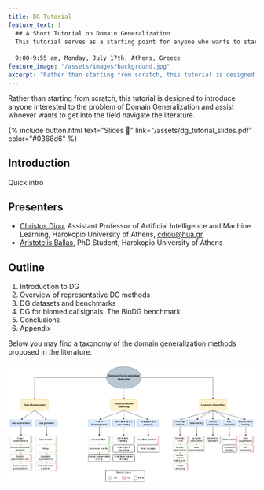 ```yaml
---
title: DG Tutorial
feature_text: |
  ## A Short Tutorial on Domain Generalization
  This tutorial serves as a starting point for anyone who wants to start researching the field.

  9:00-9:55 am, Monday, July 17th, Athens, Greece
feature_image: "/assets/images/background.jpg"
excerpt: "Rather than starting from scratch, this tutorial is designed to help individuals navigate the DG literature."
---
```


Rather than starting from scratch, this tutorial is designed to introduce anyone interested to the problem of Domain Generalization
and assist whoever wants to get into the field navigate the literature.

{% include button.html text="Slides 🔗" link="/assets/dg_tutorial_slides.pdf" color="#0366d6" %} 

## Introduction

Quick intro

## Presenters

- [Christos Diou](https://diou.github.io), Assistant Professor of Artificial Intelligence and Machine Learning, Harokopio University of Athens, cdiou@hua.gr
- [Aristotelis Ballas](https://aristotelisballas@github.io), PhD Student, Harokopio University of Athens

## Outline
1) Introduction to DG 
2) Overview of representative DG methods
3) DG datasets and benchmarks
4) DG for biomedical signals: The BioDG benchmark
5) Conclusions
6) Appendix

Below you may find a taxonomy of the domain generalization methods 
proposed in the literature.

![alt text](/assets/images/dgoutline.png) 

